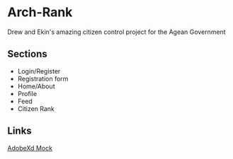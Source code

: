 # Arch-Rank
Drew and Ekin's amazing citizen control project for the Agean Government

## Sections
- Login/Register
- Registration form
- Home/About
- Profile
- Feed
- Citizen Rank

## Links
[AdobeXd Mock](https://xd.adobe.com/view/7ec651c6-1354-40fe-422d-634e9e907305-08f7/?hints=off)
